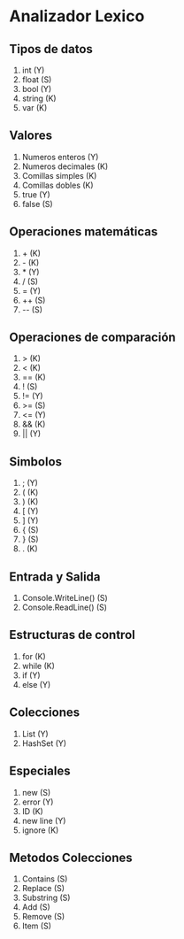 # Analizador Lexico

## Tipos de datos
1. int (Y)
2. float (S)
3. bool (Y)
4. string (K)
5. var (K)

## Valores
1. Numeros enteros (Y)
2. Numeros decimales (K)
3. Comillas simples (K)
4. Comillas dobles (K)
5. true (Y)
6. false (S)

## Operaciones matemáticas
1. \+ (K)
2. \- (K)
3. \* (Y)
4. /  (S)
5. = (Y)
6. ++ (S)
7. -- (S)

## Operaciones de comparación
1. \> (K)
2. < (K)
3. == (K)
4. ! (S)
5. != (Y)
6. \>= (S)
7. <= (Y)
7. && (K)
8. || (Y)

## Simbolos
1. ; (Y)
2. ( (K)
3. ) (K)
4. [ (Y)
5. ] (Y)
6. { (S)
7. } (S)
8. . (K)

## Entrada y Salida
1. Console.WriteLine() (S)
2. Console.ReadLine() (S)

## Estructuras de control
1. for (K)
2. while (K)
3. if (Y)
4. else (Y)

## Colecciones
1. List<T>  (Y)
2. HashSet<T> (Y)

## Especiales
1. new (S)
2. error (Y)
3. ID (K)
4. new line (Y)
5. ignore (K)

## Metodos Colecciones
1. Contains (S)
2. Replace (S)
3. Substring (S)
4. Add (S)
5. Remove (S)
6. Item (S)
